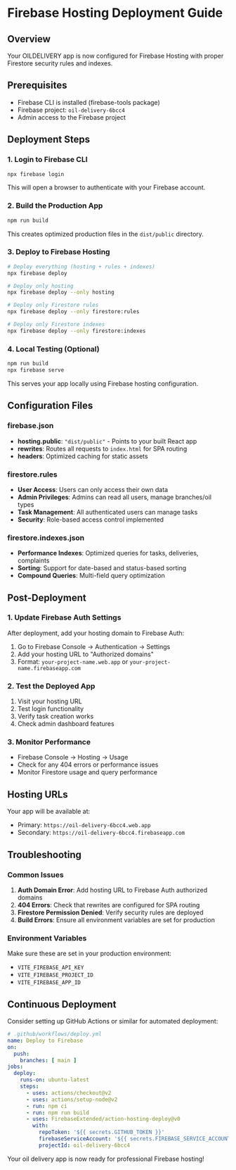 # Firebase Hosting Deployment Guide

## Overview
Your OILDELIVERY app is now configured for Firebase Hosting with proper Firestore security rules and indexes.

## Prerequisites
- Firebase CLI is installed (firebase-tools package)
- Firebase project: `oil-delivery-6bcc4`
- Admin access to the Firebase project

## Deployment Steps

### 1. Login to Firebase CLI
```bash
npx firebase login
```
This will open a browser to authenticate with your Firebase account.

### 2. Build the Production App
```bash
npm run build
```
This creates optimized production files in the `dist/public` directory.

### 3. Deploy to Firebase Hosting
```bash
# Deploy everything (hosting + rules + indexes)
npx firebase deploy

# Deploy only hosting
npx firebase deploy --only hosting

# Deploy only Firestore rules
npx firebase deploy --only firestore:rules

# Deploy only Firestore indexes
npx firebase deploy --only firestore:indexes
```

### 4. Local Testing (Optional)
```bash
npm run build
npx firebase serve
```
This serves your app locally using Firebase hosting configuration.

## Configuration Files

### firebase.json
- **hosting.public**: `"dist/public"` - Points to your built React app
- **rewrites**: Routes all requests to `index.html` for SPA routing
- **headers**: Optimized caching for static assets

### firestore.rules
- **User Access**: Users can only access their own data
- **Admin Privileges**: Admins can read all users, manage branches/oil types
- **Task Management**: All authenticated users can manage tasks
- **Security**: Role-based access control implemented

### firestore.indexes.json
- **Performance Indexes**: Optimized queries for tasks, deliveries, complaints
- **Sorting**: Support for date-based and status-based sorting
- **Compound Queries**: Multi-field query optimization

## Post-Deployment

### 1. Update Firebase Auth Settings
After deployment, add your hosting domain to Firebase Auth:
1. Go to Firebase Console → Authentication → Settings
2. Add your hosting URL to "Authorized domains"
3. Format: `your-project-name.web.app` or `your-project-name.firebaseapp.com`

### 2. Test the Deployed App
1. Visit your hosting URL
2. Test login functionality
3. Verify task creation works
4. Check admin dashboard features

### 3. Monitor Performance
- Firebase Console → Hosting → Usage
- Check for any 404 errors or performance issues
- Monitor Firestore usage and query performance

## Hosting URLs
Your app will be available at:
- Primary: `https://oil-delivery-6bcc4.web.app`
- Secondary: `https://oil-delivery-6bcc4.firebaseapp.com`

## Troubleshooting

### Common Issues
1. **Auth Domain Error**: Add hosting URL to Firebase Auth authorized domains
2. **404 Errors**: Check that rewrites are configured for SPA routing
3. **Firestore Permission Denied**: Verify security rules are deployed
4. **Build Errors**: Ensure all environment variables are set for production

### Environment Variables
Make sure these are set in your production environment:
- `VITE_FIREBASE_API_KEY`
- `VITE_FIREBASE_PROJECT_ID`
- `VITE_FIREBASE_APP_ID`

## Continuous Deployment
Consider setting up GitHub Actions or similar for automated deployment:
```yaml
# .github/workflows/deploy.yml
name: Deploy to Firebase
on:
  push:
    branches: [ main ]
jobs:
  deploy:
    runs-on: ubuntu-latest
    steps:
      - uses: actions/checkout@v2
      - uses: actions/setup-node@v2
      - run: npm ci
      - run: npm run build
      - uses: FirebaseExtended/action-hosting-deploy@v0
        with:
          repoToken: '${{ secrets.GITHUB_TOKEN }}'
          firebaseServiceAccount: '${{ secrets.FIREBASE_SERVICE_ACCOUNT }}'
          projectId: oil-delivery-6bcc4
```

Your oil delivery app is now ready for professional Firebase hosting!